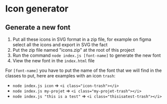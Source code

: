 # Icon generator

## Generate a new font

1. Put all these icons in SVG format in a zip file, for example on figma select all the icons and export in SVG the fact
2. Put the zip file named "icons.zip" at the root of this project
3. Run the command `node index.js [font-name]` to generate the new font
4. View the new font in the `index.html` file

For `[font-name]` you have to put the name of the font that we will find in the classes to put, here are examples with an icon `trash`:

- `node index.js icon` => `<i class="icon-trash"></i>`
- `node index.js my-projet` => `<i class="my-projet-trash"></i>`
- `node index.js "this is a test"` => `<i class="thisisatest-trash"></i>`
